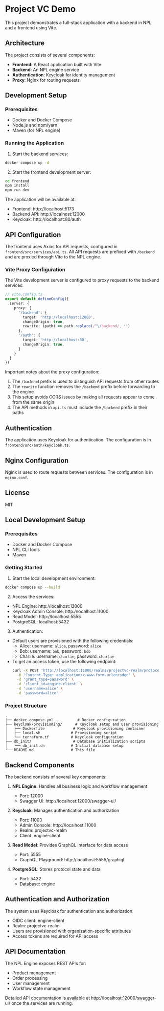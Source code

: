 # Project VC Demo

This project demonstrates a full-stack application with a backend in NPL and a frontend using Vite.

## Architecture

The project consists of several components:

- **Frontend**: A React application built with Vite
- **Backend**: An NPL engine service
- **Authentication**: Keycloak for identity management
- **Proxy**: Nginx for routing requests

## Development Setup

### Prerequisites

- Docker and Docker Compose
- Node.js and npm/yarn
- Maven (for NPL engine)

### Running the Application

1. Start the backend services:
```bash
docker compose up -d
```

2. Start the frontend development server:
```bash
cd frontend
npm install
npm run dev
```

The application will be available at:
- Frontend: http://localhost:5173
- Backend API: http://localhost:12000
- Keycloak: http://localhost:80/auth

## API Configuration

The frontend uses Axios for API requests, configured in `frontend/src/services/api.ts`. All API requests are prefixed with `/backend` and are proxied through Vite to the NPL engine.

### Vite Proxy Configuration

The Vite development server is configured to proxy requests to the backend services:

```typescript
// vite.config.ts
export default defineConfig({
  server: {
    proxy: {
      '/backend': {
        target: 'http://localhost:12000',
        changeOrigin: true,
        rewrite: (path) => path.replace(/^\/backend/, '')
      },
      '/auth': {
        target: 'http://localhost:80',
        changeOrigin: true,
      }
    }
  }
})
```

Important notes about the proxy configuration:
1. The `/backend` prefix is used to distinguish API requests from other routes
2. The `rewrite` function removes the `/backend` prefix before forwarding to the engine
3. This setup avoids CORS issues by making all requests appear to come from the same origin
4. The API methods in `api.ts` must include the `/backend` prefix in their paths

## Authentication

The application uses Keycloak for authentication. The configuration is in `frontend/src/auth/keycloak.ts`.

## Nginx Configuration

Nginx is used to route requests between services. The configuration is in `nginx.conf`.

## License

MIT

## Local Development Setup

### Prerequisites
- Docker and Docker Compose
- NPL CLI tools
- Maven

### Getting Started

1. Start the local development environment:
```bash
docker compose up --build
```

2. Access the services:
- NPL Engine: http://localhost:12000
- Keycloak Admin Console: http://localhost:11000
- Read Model: http://localhost:5555
- PostgreSQL: localhost:5432

3. Authentication:
- Default users are provisioned with the following credentials:
  - Alice: username: `alice`, password: `alice`
  - Bob: username: `bob`, password: `bob`
  - Charlie: username: `charlie`, password: `charlie`
- To get an access token, use the following endpoint:
  ```bash
  curl -X POST 'http://localhost:11000/realms/projectvc-realm/protocol/openid-connect/token' \
    -H 'Content-Type: application/x-www-form-urlencoded' \
    -d 'grant_type=password' \
    -d 'client_id=engine-client' \
    -d 'username=alice' \
    -d 'password=alice'
  ```

### Project Structure

```
.
├── docker-compose.yml           # Docker configuration
├── keycloak-provisioning/      # Keycloak setup and user provisioning
│   ├── Dockerfile             # Keycloak provisioning container
│   ├── local.sh              # Provisioning script
│   └── terraform.tf          # Keycloak configuration
├── db_init/                   # Database initialization scripts
│   └── db_init.sh            # Initial database setup
└── README.md                 # This file
```

## Backend Components

The backend consists of several key components:

1. **NPL Engine**: Handles all business logic and workflow management
   - Port: 12000
   - Swagger UI: http://localhost:12000/swagger-ui/

2. **Keycloak**: Manages authentication and authorization
   - Port: 11000
   - Admin Console: http://localhost:11000
   - Realm: projectvc-realm
   - Client: engine-client

3. **Read Model**: Provides GraphQL interface for data access
   - Port: 5555
   - GraphQL Playground: http://localhost:5555/graphiql

4. **PostgreSQL**: Stores protocol state and data
   - Port: 5432
   - Database: engine

## Authentication and Authorization

The system uses Keycloak for authentication and authorization:
- OIDC client: engine-client
- Realm: projectvc-realm
- Users are provisioned with organization-specific attributes
- Access tokens are required for API access

## API Documentation

The NPL Engine exposes REST APIs for:
- Product management
- Order processing
- User management
- Workflow state management

Detailed API documentation is available at http://localhost:12000/swagger-ui/ once the services are running.
